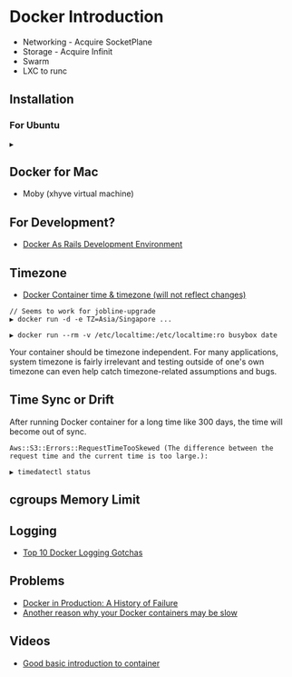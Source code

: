 # Docker Introduction

* Networking - Acquire SocketPlane
* Storage - Acquire Infinit
* Swarm
* LXC to runc

## Installation

### For Ubuntu

```
▶ 
```

## Docker for Mac

* Moby (xhyve virtual machine)

## For Development?

* [Docker As Rails Development Environment](https://medium.com/@sivakumarvadivelu/docker-as-rails-development-environment-9bdb361e992)

## Timezone

* [Docker Container time & timezone (will not reflect changes)](https://serverfault.com/questions/683605/docker-container-time-timezone-will-not-reflect-changes)

```
// Seems to work for jobline-upgrade
▶ docker run -d -e TZ=Asia/Singapore ...

▶ docker run --rm -v /etc/localtime:/etc/localtime:ro busybox date
```

Your container should be timezone independent. For many applications, system timezone is fairly irrelevant and testing outside of one's own timezone can even help catch timezone-related assumptions and bugs.

## Time Sync or Drift

After running Docker container for a long time like 300 days, the time will become out of sync.

```
Aws::S3::Errors::RequestTimeTooSkewed (The difference between the request time and the current time is too large.):
```

```
▶ timedatectl status
```

## cgroups Memory Limit

## Logging

* [Top 10 Docker Logging Gotchas](https://sematext.com/blog/top-10-docker-logging-gotchas/)

## Problems

* [Docker in Production: A History of Failure](https://thehftguy.com/2016/11/01/docker-in-production-an-history-of-failure/)
* [Another reason why your Docker containers may be slow](https://hackernoon.com/another-reason-why-your-docker-containers-may-be-slow-d37207dec27f)

## Videos

* [Good basic introduction to container](https://www.youtube.com/watch?v=EnJ7qX9fkcU)


